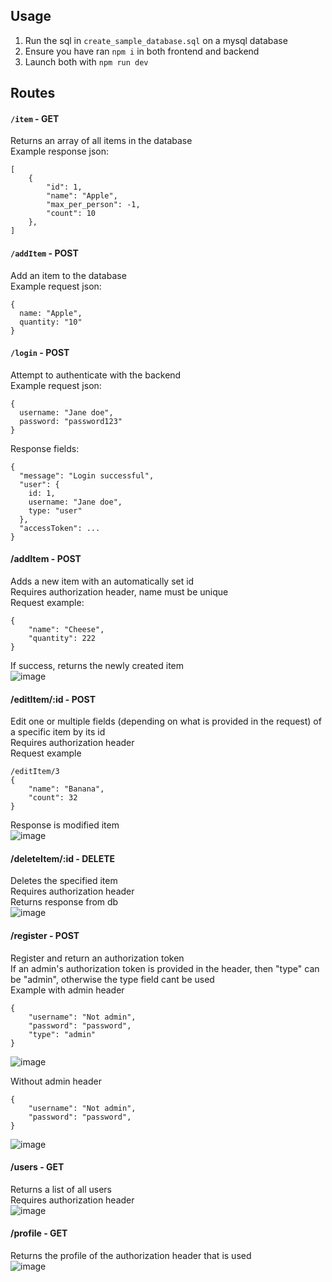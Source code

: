 ## Usage
1. Run the sql in `create_sample_database.sql` on a mysql database
2. Ensure you have ran `npm i` in both frontend and backend
3. Launch both with `npm run dev`

## Routes

#### `/item` - GET

Returns an array of all items in the database<br>
Example response json:
```
[
	{
		"id": 1,
		"name": "Apple",
		"max_per_person": -1,
		"count": 10
	},
]
```
#### `/addItem` - POST

Add an item to the database<br>
Example request json:
```
{
  name: "Apple",
  quantity: "10"
}
```
#### `/login` - POST

Attempt to authenticate with the backend<br>
Example request json:
```
{
  username: "Jane doe",
  password: "password123"
}
```
Response fields:
```
{
  "message": "Login successful",
  "user": { 
    id: 1,
    username: "Jane doe",
    type: "user"
  },
  "accessToken": ...
}
```

#### /addItem - POST
Adds a new item with an automatically set id<br>
Requires authorization header, name must be unique<br>
Request example:
```
{
	"name": "Cheese", 
	"quantity": 222
}
```
If success, returns the newly created item <br>
![image](https://github.com/user-attachments/assets/5e67f622-ee1f-4641-90cd-857548513f96)


#### /editItem/:id - POST
Edit one or multiple fields (depending on what is provided in the request) of a specific item by its id<br>
Requires authorization header<br>
Request example<br>
```
/editItem/3
{
	"name": "Banana",
	"count": 32
}
```
Response is modified item<br>
![image](https://github.com/user-attachments/assets/857e8f8c-cf01-4e03-b80c-a3a7f190417e)

#### /deleteItem/:id - DELETE
Deletes the specified item<br>
Requires authorization header<br>
Returns response from db<br>
![image](https://github.com/user-attachments/assets/46ba2e2c-8698-41f8-831d-849a629bdab3)

#### /register - POST
Register and return an authorization token<br>
If an admin's authorization token is provided in the header, then "type" can be "admin", otherwise the type field cant be used<br>
Example with admin header
```
{ 
	"username": "Not admin",
	"password": "password",
	"type": "admin"
}
```
![image](https://github.com/user-attachments/assets/7988464e-fd64-4128-a1be-7da0b3658bff)

Without admin header
``` 
{ 
	"username": "Not admin",
	"password": "password",
}
```
![image](https://github.com/user-attachments/assets/1d05f173-9883-408f-a16f-4379dc2bb020)

#### /users - GET
Returns a list of all users<br>
Requires authorization header<br>
![image](https://github.com/user-attachments/assets/604459dc-3291-4569-9204-855ed2b85e17)

#### /profile - GET
Returns the profile of the authorization header that is used<br>
![image](https://github.com/user-attachments/assets/10c62bc8-7b85-4070-a0b2-9730ac9177f1)

